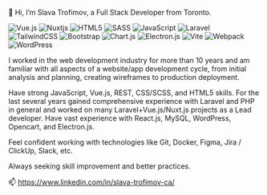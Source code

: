 👋 Hi, I’m Slava Trofimov, a Full Stack Developer from Toronto.

![Vue.js](https://img.shields.io/badge/vuejs-%2335495e.svg?style=for-the-badge&logo=vuedotjs&logoColor=%234FC08D) ![Nuxtjs](https://img.shields.io/badge/Nuxt-002E3B?style=for-the-badge&logo=nuxtdotjs&logoColor=#00DC82) ![HTML5](https://img.shields.io/badge/html5-%23E34F26.svg?style=for-the-badge&logo=html5&logoColor=white) ![SASS](https://img.shields.io/badge/SASS-hotpink.svg?style=for-the-badge&logo=SASS&logoColor=white) ![JavaScript](https://img.shields.io/badge/javascript-%23323330.svg?style=for-the-badge&logo=javascript&logoColor=%23F7DF1E) ![Laravel](https://img.shields.io/badge/laravel-%23FF2D20.svg?style=for-the-badge&logo=laravel&logoColor=white) ![TailwindCSS](https://img.shields.io/badge/tailwindcss-%2338B2AC.svg?style=for-the-badge&logo=tailwind-css&logoColor=white) ![Bootstrap](https://img.shields.io/badge/bootstrap-%238511FA.svg?style=for-the-badge&logo=bootstrap&logoColor=white) ![Chart.js](https://img.shields.io/badge/chart.js-F5788D.svg?style=for-the-badge&logo=chart.js&logoColor=white) ![Electron.js](https://img.shields.io/badge/Electron-191970?style=for-the-badge&logo=Electron&logoColor=white) ![Vite](https://img.shields.io/badge/vite-%23646CFF.svg?style=for-the-badge&logo=vite&logoColor=white) ![Webpack](https://img.shields.io/badge/webpack-%238DD6F9.svg?style=for-the-badge&logo=webpack&logoColor=black) ![WordPress](https://img.shields.io/badge/WordPress-%23117AC9.svg?style=for-the-badge&logo=WordPress&logoColor=white) 

I worked in the web development industry for more than 10 years and am familiar with all aspects of a
website/app development cycle, from initial analysis and planning, creating wireframes to production
deployment.

Have strong JavaScript, Vue.js, REST, CSS/SCSS, and HTML5 skills. For the last several years gained comprehensive
experience with Laravel and PHP in general and worked on many Laravel+Vue.js/Nuxt.js projects as a Lead
developer. Have vast experience with React.js, MySQL, WordPress, Opencart, and Electron.js.

Feel confident working with technologies like Git, Docker, Figma, Jira / ClickUp, Slack, etc.

Always seeking skill improvement and better practices.

📫 https://www.linkedin.com/in/slava-trofimov-ca/

<!---
pmbstyle/pmbstyle is a ✨ special ✨ repository because its `README.md` (this file) appears on your GitHub profile.
You can click the Preview link to take a look at your changes.
--->

